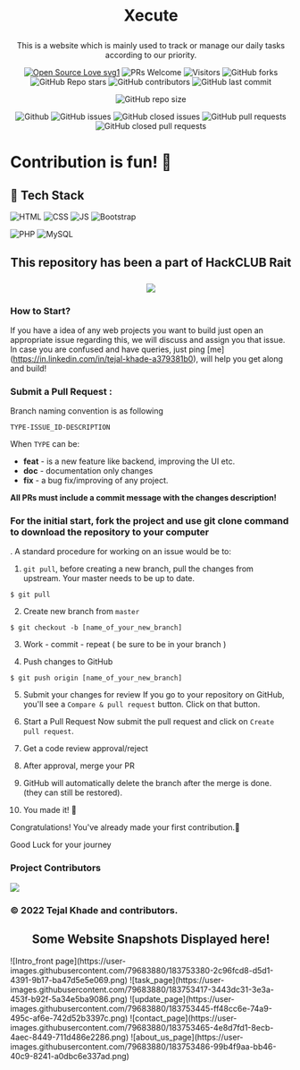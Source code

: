 # <p align="center">Xecute</p>
<p align="center">This is a website which is mainly used to track or manage our daily tasks according to our priority.</p>

  <div align="center">
 <p>

[![Open Source Love svg1](https://badges.frapsoft.com/os/v1/open-source.svg?v=103)](https://github.com/ellerbrock/open-source-badges/)
![PRs Welcome](https://img.shields.io/badge/PRs-welcome-brightgreen.svg?style=flat)
![Visitors](https://api.visitorbadge.io/api/visitors?path=TejalKhade28%2FXecute%20&countColor=%23263759&style=flat)
![GitHub forks](https://img.shields.io/github/forks/TejalKhade28/Xecute)
![GitHub Repo stars](https://img.shields.io/github/stars/TejalKhade28/Xecute)
![GitHub contributors](https://img.shields.io/github/contributors/TejalKhade28/Xecute)
![GitHub last commit](https://img.shields.io/github/last-commit/TejalKhade28/Xecute)
  
![GitHub repo size](https://img.shields.io/github/repo-size/TejalKhade28/Xecute)

![Github](https://img.shields.io/github/license/TejalKhade28/Xecute)
![GitHub issues](https://img.shields.io/github/issues/TejalKhade28/Xecute)
![GitHub closed issues](https://img.shields.io/github/issues-closed-raw/TejalKhade28/Xecute)
![GitHub pull requests](https://img.shields.io/github/issues-pr/TejalKhade28/Xecute)
![GitHub closed pull requests](https://img.shields.io/github/issues-pr-closed/TejalKhade28/Xecute)
 </p>
 </div>

# Contribution is fun! 🧡

## 📌 Tech Stack
![HTML](https://img.shields.io/badge/html5%20-%23E34F26.svg?&style=for-the-badge&logo=html5&logoColor=white)
![CSS](https://img.shields.io/badge/css3%20-%231572B6.svg?&style=for-the-badge&logo=css3&logoColor=white)
![JS](https://img.shields.io/badge/javascript%20-%23323330.svg?&style=for-the-badge&logo=javascript&logoColor=%23F7DF1E)
<img alt="Bootstrap" src="https://img.shields.io/badge/bootstrap-%23563D7C.svg?style=for-the-badge&logo=bootstrap&logoColor=white"/>

![PHP](https://img.shields.io/badge/php-%23777BB4.svg?style=for-the-badge&logo=php&logoColor=white)
![MySQL](https://img.shields.io/badge/mysql-%2300f.svg?style=for-the-badge&logo=mysql&logoColor=white)

<h2 align="center">
This repository has been a part of HackCLUB Rait
<br/><br/>
<img src="https://user-images.githubusercontent.com/72568715/177209006-5955107f-17dd-4d35-bbc3-c37e419a883e.PNG"> 
 

</h2>

###  How to Start?  

If you have a idea of any web projects you want to build just open an appropriate issue regarding this, we will discuss and assign you that issue. In case you are confused and have queries, just ping [me] (https://in.linkedin.com/in/tejal-khade-a379381b0), will help you get along and build!


###  Submit a Pull Request :

Branch naming convention is as following

`TYPE-ISSUE_ID-DESCRIPTION`

When `TYPE` can be:

- **feat** - is a new feature like backend, improving the UI etc.
- **doc** - documentation only changes
- **fix** - a bug fix/improving of any project.

**All PRs must include a commit message with the changes description!**

<b> <h3> For the initial start, fork the project and use git clone command to download the repository to your computer </b> </h3>. A standard procedure for working on an issue would be to:

1. `git pull`, before creating a new branch, pull the changes from upstream. Your master needs to be up to date.

```
$ git pull
```

2. Create new branch from `master`
```
$ git checkout -b [name_of_your_new_branch]
```

3. Work - commit - repeat ( be sure to be in your branch )


4. Push changes to GitHub

```
$ git push origin [name_of_your_new_branch]
```

5. Submit your changes for review
   If you go to your repository on GitHub, you'll see a `Compare & pull request` button. Click on that button.
   
6. Start a Pull Request
   Now submit the pull request and click on `Create pull request`.
   
7. Get a code review approval/reject

8. After approval, merge your PR 

9. GitHub will automatically delete the branch after the merge is done. (they can still be restored).

10. You made it! 🎊



Congratulations! You've already made your first contribution.🥳

Good Luck for your journey

### Project Contributors

<a href="https://github.com/TejalKhade28/Xecute/graphs/contributors">
<img src="https://contrib.rocks/image?repo=TejalKhade28/Xecute" />
</a>

### © 2022 Tejal Khade and contributors.



<h2 align="center">
Some Website Snapshots Displayed here!
</h2>
![Intro_front page](https://user-images.githubusercontent.com/79683880/183753380-2c96fcd8-d5d1-4391-9b17-ba47d5e5e069.png)
![task_page](https://user-images.githubusercontent.com/79683880/183753417-3443dc31-3e3a-453f-b92f-5a34e5ba9086.png)
![update_page](https://user-images.githubusercontent.com/79683880/183753445-ff48cc6e-74a9-495c-af6e-742d52b3397c.png)
![contact_page](https://user-images.githubusercontent.com/79683880/183753465-4e8d7fd1-8ecb-4aec-8449-711d486e2286.png)
![about_us_page](https://user-images.githubusercontent.com/79683880/183753486-99b4f9aa-bb46-40c9-8241-a0dbc6e337ad.png)





